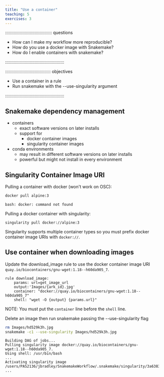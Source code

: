```yaml
---
title: "Use a container"
teaching: 5
exercises: 3
---
```


:::::::::::::::::::::::::::::::::::::: questions 

- How can I make my workflow more reproducible?
- How do you use a docker image with Snakemake?
- How do I enable containers with snakemake?

::::::::::::::::::::::::::::::::::::::::::::::::

::::::::::::::::::::::::::::::::::::: objectives

- Use a container in a rule
- Run snakemake with the --use-singularity argument

::::::::::::::::::::::::::::::::::::::::::::::::

## Snakemake dependency management
- containers
  - exact software versions on later installs
  - support for 
    - docker container images
    - singularity container images
- conda environments
  - may result in different software versions on later installs
  - powerful but might not install in every environment

## Singularity Container Image URI

Pulling a container with docker (won't work on OSC):
```bash
docker pull alpine:3
```
```output
bash: docker: command not found
```

Pulling a docker container with singularity:
```
singularity pull docker://alpine:3
```
Singularity supports multiple container types so you must prefix docker container image URIs with `docker://`.


## Use container when downloading images
Update the download_image rule to use the docker container image URI
`quay.io/biocontainers/gnu-wget:1.18--h60da905_7`.


```
rule download_image:
    params: url=get_image_url    
    output:'Images/{ark_id}.jpg'
    container: "docker://quay.io/biocontainers/gnu-wget:1.18--h60da905_7"    
    shell: "wget -O {output} {params.url}"
```

NOTE: You must put the `container` line before the `shell` line.

Delete an image then run snakemake passing the --use-singularity flag
```bash
rm Images/hd529k3h.jpg
snakemake -c1 --use-singularity Images/hd529k3h.jpg
```

```output
Building DAG of jobs...
Pulling singularity image docker://quay.io/biocontainers/gnu-wget:1.18--h60da905_7.
Using shell: /usr/bin/bash
...
Activating singularity image /users/PAS2136/jbradley/SnakemakeWorkflow/.snakemake/singularity/3a63838ec9e2427957182dedc234c8d7.simg
...
```
